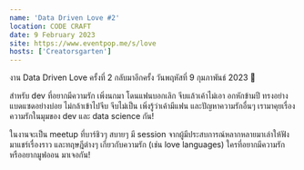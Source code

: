 ```yaml
---
name: 'Data Driven Love #2'
location: CODE CRAFT
date: 9 February 2023
site: https://www.eventpop.me/s/love
hosts: ['Creatorsgarten']
---
```


งาน Data Driven Love ครั้งที่ 2 กลับมาอีกครั้ง วันพฤหัสที่ 9 กุมภาพันธ์ 2023 💜

สำหรับ dev ที่อยากมีความรัก เพิ่งนกมา โดนแฟนบอกเลิก จีบแล้วเค้าไม่เอา อกหักข้ามปี ทรงอย่างแบดแซดอย่างบ่อย ไม่กล้าเข้าไปจีบ จีบไม่เป็น เพิ่งรู้ว่าเค้ามีแฟน และปัญหาความรักอื่นๆ เรามาคุยเรื่องความรักในมุมของ dev และ data science กัน!

ในงานจะเป็น meetup ที่บาร์ชิวๆ สบายๆ มี session จากผู้มีประสบการณ์หลากหลายมาเล่าให้ฟัง มาแชร์เรื่องราว และทฤษฎีต่างๆ เกี่ยวกับความรัก (เช่น love languages) ใครที่อยากมีความรัก หรืออยากมูฟออน มาเจอกัน!
